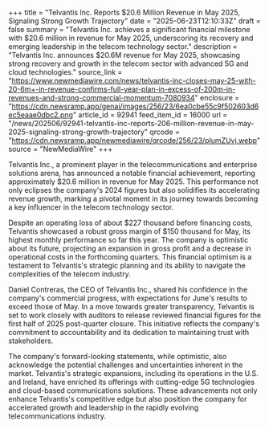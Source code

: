 +++
title = "Telvantis Inc. Reports $20.6 Million Revenue in May 2025, Signaling Strong Growth Trajectory"
date = "2025-06-23T12:10:33Z"
draft = false
summary = "Telvantis Inc. achieves a significant financial milestone with $20.6 million in revenue for May 2025, underscoring its recovery and emerging leadership in the telecom technology sector."
description = "Telvantis Inc. announces $20.6M revenue for May 2025, showcasing strong recovery and growth in the telecom sector with advanced 5G and cloud technologies."
source_link = "https://www.newmediawire.com/news/telvantis-inc-closes-may-25-with-20-6m+-in-revenue-confirms-full-year-plan-in-excess-of-200m-in-revenues-and-strong-commercial-momentum-7080934"
enclosure = "https://cdn.newsramp.app/genai/images/256/23/6ea0cbe55c9f502603d6ec5eaae0dbc2.png"
article_id = 92941
feed_item_id = 16000
url = "/news/202506/92941-telvantis-inc-reports-206-million-revenue-in-may-2025-signaling-strong-growth-trajectory"
qrcode = "https://cdn.newsramp.app/newmediawire/qrcode/256/23/plumZUvj.webp"
source = "NewMediaWire"
+++

<p>Telvantis Inc., a prominent player in the telecommunications and enterprise solutions arena, has announced a notable financial achievement, reporting approximately $20.6 million in revenue for May 2025. This performance not only eclipses the company's 2024 figures but also solidifies its accelerating revenue growth, marking a pivotal moment in its journey towards becoming a key influencer in the telecom technology sector.</p><p>Despite an operating loss of about $227 thousand before financing costs, Telvantis showcased a robust gross margin of $150 thousand for May, its highest monthly performance so far this year. The company is optimistic about its future, projecting an expansion in gross profit and a decrease in operational costs in the forthcoming quarters. This financial optimism is a testament to Telvantis's strategic planning and its ability to navigate the complexities of the telecom industry.</p><p>Daniel Contreras, the CEO of Telvantis Inc., shared his confidence in the company's commercial progress, with expectations for June's results to exceed those of May. In a move towards greater transparency, Telvantis is set to work closely with auditors to release reviewed financial figures for the first half of 2025 post-quarter closure. This initiative reflects the company's commitment to accountability and its dedication to maintaining trust with stakeholders.</p><p>The company's forward-looking statements, while optimistic, also acknowledge the potential challenges and uncertainties inherent in the market. Telvantis's strategic expansions, including its operations in the U.S. and Ireland, have enriched its offerings with cutting-edge 5G technologies and cloud-based communications solutions. These advancements not only enhance Telvantis's competitive edge but also position the company for accelerated growth and leadership in the rapidly evolving telecommunications industry.</p>